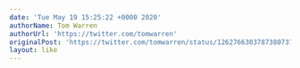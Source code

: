 ```yaml
---
date: 'Tue May 19 15:25:22 +0000 2020'
authorName: Tom Warren
authorUrl: 'https://twitter.com/tomwarren'
originalPost: 'https://twitter.com/tomwarren/status/1262766303787380737'
layout: like
---
```

